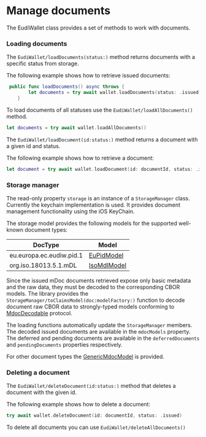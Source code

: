 #  Manage documents

The EudiWallet class provides a set of methods to work with documents.

### Loading documents

The ``EudiWallet/loadDocuments(status:)`` method returns documents with a specific status from storage.

The following example shows how to retrieve issued documents:

```swift
 public func loadDocuments() async throws {
		let documents = try await wallet.loadDocuments(status: .issued)
	}
```

To load documents of all statuses use the ``EudiWallet/loadAllDocuments()`` method.

```swift
let documents = try await wallet.loadAllDocuments()
```

The ``EudiWallet/loadDocument(id:status:)`` method returns a document with a given id and status. 

The following example shows how to retrieve a document:

```swift
let document = try await wallet.loadDocument(id: documentId, status: .issued)
```


### Storage manager
The read-only property ``storage`` is an instance of a ``StorageManager`` class.
Currently the keychain implementation is used. It provides document management functionality using the iOS KeyChain.

The storage model provides the following models for the supported well-known document types:

|DocType|Model|
|-------|-----|
|eu.europa.ec.eudiw.pid.1|[EuPidModel](https://eu-digital-identity-wallet.github.io/eudi-lib-ios-iso18013-data-model/documentation/mdocdatamodel18013/eupidmodel)|
|org.iso.18013.5.1.mDL|[IsoMdlModel](https://eu-digital-identity-wallet.github.io/eudi-lib-ios-iso18013-data-model/documentation/mdocdatamodel18013/isomdlmodel)|

Since the issued mDoc documents retrieved expose only basic metadata and the raw data, they must be decoded to the corresponding CBOR models. The library provides the ``StorageManager/toClaimsModel(doc:modelFactory:)`` function to decode document raw CBOR data to strongly-typed models conforming to [MdocDecodable](https://eu-digital-identity-wallet.github.io/eudi-lib-ios-iso18013-data-model/documentation/mdocdatamodel18013/mdocdecodable) protocol. 

The loading functions automatically update the ``StorageManager`` members. The decoded issued documents are available in the ``mdocModels`` property. The deferred and pending documents are available in the ``deferredDocuments`` and ``pendingDocuments`` properties respectively.

For other document types the [GenericMdocModel](https://eu-digital-identity-wallet.github.io/eudi-lib-ios-iso18013-data-model/documentation/mdocdatamodel18013/genericmdocmodel) is provided.


### Deleting a document

The ``EudiWallet/deleteDocument(id:status:)`` method that deletes a document with the given id.

The following example shows how to delete a document:

```swift
try await wallet.deleteDocument(id: documentId, status: .issued)
```
To delete all documents you can use ``EudiWallet/deleteAllDocuments()``
